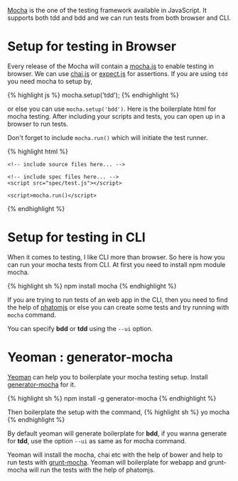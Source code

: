 <!--


---
 "JavaScript : Setup testing with mocha"
date: 2013-12-24 00:00:00 IST
updated: 2013-12-24 00:00:00 IST
categories: github
---

-->
<!DOCTYPE html>
<html>

<head>
  <title>basic-git-workflow</title>
  <meta charset="utf-8">
  <meta name="viewport" content="width=device-width, initial-scale=1.0">


  <link rel="stylesheet" href="./css/bootstrap.css">
  <link rel="stylesheet" href="./css/bootstrap.grid.css">
  <link rel="stylesheet" href="./css/bootstrap.min.css">
  <link rel="stylesheet" href="./css/bootstrap-reboot.min.css">
  <link rel="stylesheet" href="./css/bootstrap.css.map">
  <link rel="stylesheet" href="./css/blog-home.css">
  <link rel="stylesheet" href="./css/prism.css">
  <script async defer src="./css/prism.js"></script>
</head>

<body>

[Mocha](http://visionmedia.github.io/mocha/) is the one of the testing framework available in JavaScript. It supports both tdd and bdd and we can run tests from both browser and CLI.

# Setup for testing in Browser

Every release of the Mocha will contain a [mocha.js](https://github.com/visionmedia/mocha/blob/master/mocha.js) to enable testing in browser.
We can use [chai.js](http://chaijs.com/) or [expect.js](https://github.com/LearnBoost/expect.js) for assertions.
If you are using `tdd` you need mocha to setup by,

{% highlight js %}
mocha.setup('tdd');
{% endhighlight %}

or else you can use `mocha.setup('bdd')`.
Here is the boilerplate html for mocha testing. After including your scripts and tests, you can open up in a browser to run tests.

Don't forget to include `mocha.run()` which will initiate the test runner.

{% highlight html %}

<body>
    <div id="mocha"></div>
    <script src="bower_components/mocha/mocha.js"></script>
    <script>mocha.setup('bdd')</script>
    <script src="bower_components/chai/chai.js"></script>
    <script>
        var assert = chai.assert;
        var expect = chai.expect;
        var should = chai.should();
    </script>

    <!-- include source files here... -->

    <!-- include spec files here... -->
    <script src="spec/test.js"></script>

    <script>mocha.run()</script>

</body>
{% endhighlight %}

# Setup for testing in CLI

When it comes to testing, I like CLI more than browser. So here is how you can run your mocha tests from CLI. At first you need to install npm module mocha.

{% highlight sh %}
npm install mocha
{% endhighlight %}

If you are trying to run tests of an web app in the CLI, then you need to find the help of [phatomjs](http://phantomjs.org/) or else you can create some tests and try running with `mocha` command.

You can specify **bdd** or **tdd** using the `--ui` option.

# Yeoman : generator-mocha

[Yeoman](http://yeoman.io) can help you to boilerplate your mocha testing setup. Install [generator-mocha](https://github.com/yeoman/generator-mocha) for it.

{% highlight sh %}
npm install -g generator-mocha
{% endhighlight %}

Then boilerplate the setup with the command,
{% highlight sh %}
yo mocha
{% endhighlight %}

By default yeoman will generate boilerplate for **bdd**, if you wanna generate for **tdd**, use the option `--ui` as same as for mocha command.

Yeoman will install the mocha, chai etc with the help of bower and help to run tests with [grunt-mocha](https://github.com/kmiyashiro/grunt-mocha). Yeoman will boilerplate for webapp and grunt-mocha will run the tests with the help of phatomjs.
